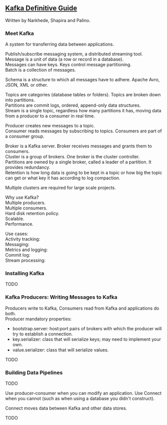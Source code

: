 ## [Kafka Definitive Guide](https://book.huihoo.com/pdf/confluent-kafka-definitive-guide-complete.pdf)

Written by Narkhede, Shapira and Palino.  

### Meet Kafka

A system for transferring data between applications.  

Publish/subscribe messaging system, a distributed streaming tool.  
Message is a unit of data (a row or record in a database).  
Messages can have keys. Keys control message partitioning.  
Batch is a collection of messages.  

Schema is a structure to which all messages have to adhere. Apache Avro, JSON, XML or other.  

Topics are categories (database tables or folders). Topics are broken down into partitions.  
Partitions are commit logs, ordered, append-only data structures.  
Stream is a single topic, regardless how many partitions it has, moving data from a producer to a consumer
in real time.  

Producer creates new messages to a topic.  
Consumer reads messages by subscribing to topics. Consumers are part of a consumer group.  

Broker is a Kafka server. Broker receives messages and grants them to consumers.  
Cluster is a group of brokers. One broker is the cluster controller.  
Partitions are owned by a single broker, called a leader of a partition. It provides redundancy.  
Retention is how long data is going to be kept in a topic or how big the topic can get or what key it has
according to log compaction.  

Multiple clusters are required for large scale projects.  

Why use Kafka?  
Multiple producers.  
Multiple consumers.  
Hard disk retention policy.  
Scalable.  
Performance.  

Use cases:  
Activity tracking:  
Messaging:  
Metrics and logging:  
Commit log:  
Stream processing:  


### Installing Kafka

TODO

### Kafka Producers: Writing Messages to Kafka

Producers write to Kafka, Consumers read from Kafka and applications do both.  
Producer mandatory properties:  
* bootstrap.server: host:port pairs of brokers with which the producer will try to establish a connection.
* key.serializer: class that will serialize keys; may need to implement your own.
* value.serializer: class that will serialize values.

TODO

### Building Data Pipelines

TODO

Use producer-consumer when you can modify an application. Use Connect when you cannot (such as when using a
database you didn't construct).

Connect moves data between Kafka and other data stores.

TODO
